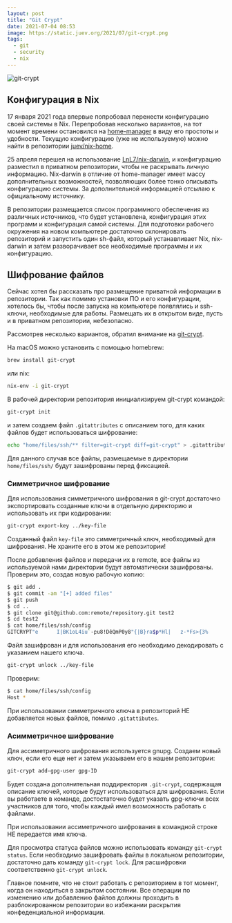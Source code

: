 ```yaml
---
layout: post
title: "Git Crypt"
date: 2021-07-04 08:53
image: https://static.juev.org/2021/07/git-crypt.png
tags:
  - git
  - security
  - nix
---
```

![git-crypt](https://static.juev.org/2021/07/git-crypt.png)

## Конфигурация в Nix

17 января 2021 года впервые попробовал перенести конфигурацию своей системы в
Nix. Перепробовав несколько вариантов, на тот момент времени остановился на
[home-manager](https://github.com/nix-community/home-manager) в виду его
простоты и удобности. Текущую конфигурацию (уже не используемую) можно найти в
репозитории [juev/nix-home](https://github.com/juev/nix-home).

25 апреля перешел на использование
[LnL7/nix-darwin](https://github.com/LnL7/nix-darwin), и конфигурацию разместил
в приватном репозитории, чтобы не раскрывать личную информацию. Nix-darwin в
отличие от home-manager имеет массу дополнительных возможностей, позволяющих
более тонко описывать конфигурацию системы. За дополнительной информацией
отсылаю к официальному источнику.

В репозитории размещается список программного обеспечения из различных
источников, что будет установлена, конфигурация этих программ и конфигурация
самой системы. Для подготовки рабочего окружения на новом компьютере достаточно
склонировать репозиторий и запустить один sh-файл, который устанавливает Nix,
nix-darwin и затем разворачивает все необходимые программы и их конфигурацию.

## Шифрование файлов

Сейчас хотел бы рассказать про размещение приватной информации в репозитории.
Так как помимо установки ПО и его конфигурации, хотелось бы, чтобы после запуска
на компьютере появлялись и ssh-ключи, необходимые для работы. Размещать их в
открытом виде, пусть и в приватном репозитории, небезопасно.

Рассмотрев несколько вариантов, обратил внимание на
[git-crypt](https://github.com/AGWA/git-crypt).

На macOS можно установить с помощью homebrew:

```bash
brew install git-crypt
```

или nix:

```bash
nix-env -i git-crypt
```

В рабочей директории репозитория инициализируем git-crypt командой:

```bash
git-crypt init
```

и затем создаем файл `.gitattributes` с описанием того, для каких файлов будет
использоваться шифрование:

```bash
echo "home/files/ssh/** filter=git-crypt diff=git-crypt" > .gitattributes
```

Для данного случая все файлы, размещаемые в директории `home/files/ssh/` будут
зашифрованы перед фиксацией.

### Симметричное шифрование

Для использования симметричного шифрования в git-crypt достаточно экспортировать
созданные ключи в отдельную директорию и использовать их при кодировании:

```bash
git-crypt export-key ../key-file
```

Созданный файл `key-file` это симметричный ключ, необходимый для шифрования. Не
храните его в этом же репозитории!

После добавления файлов и передачи их в remote, все файлы из используемой нами
директории будут автоматически зашифрованы. Проверим это, создав новую рабочую
копию:

```bash
$ git add .
$ git commit -am "[+] added files"
$ git push
$ cd ..
$ git clone git@github.com:remote/repository.git test2
$ cd test2
$ cat home/files/ssh/config
GITCRYPT"e      I|BK1oL4iu`-բu8!DêQmP0y8"{|B}ra$p*Hl|   z-*Fs>{3%
```

Файл зашифрован и для использования его необходимо декодировать с указанием
нашего ключа.

```bash
git-crypt unlock ../key-file
```

Проверим:

```bash
$ cat home/files/ssh/config
Host *
```

При использовании симметричного ключа в репозиторий НЕ добавляется новых файлов,
помимо `.gitattibutes`.

### Асимметричное шифрование

Для ассиметричного шифрования используется gnupg. Создаем новый ключ, если его
еще нет и затем указываем его в нашем репозитории:

```bash
git-crypt add-gpg-user gpg-ID
```

Будет создана дополнительная поддиректория `.git-crypt`, содержащая описание
ключей, которые будут использоваться для шифрования. Если вы работаете в
команде, достостаточно будет указать gpg-ключи всех участников для того, чтобы
каждый имел возможность работать с файлами.

При использовании ассиметричного шифрования в командной строке НЕ передается имя
ключа.

Для просмотра статуса файлов можно использовать команду `git-crypt status`. Если
необходимо зашифровать файлы в локальном репозитории, достаточно дать команду
`git-crypt lock`. Для расшифровки соответственно `git-crypt unlock`.

Главное помните, что не стоит работать с репозиторием в тот момент, когда он
находиться в закрытом состоянии. Все операции по изменению или добавлению файлов
должны проходить в разблокированном репозитории во избежании раскрытия
конфеденциальной информации.
